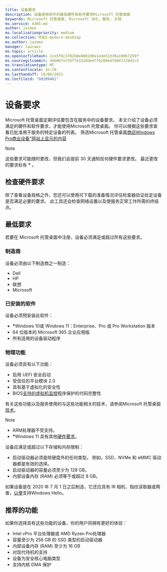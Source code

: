 ```yaml
---
title: 设备要求
description: 设备使用软件的最低硬件和软件要求Microsoft 托管桌面
keywords: Microsoft 托管桌面, Microsoft 365, 服务, 文档
ms.service: m365-md
author: jaimeo
ms.localizationpriority: medium
ms.collection: M365-modern-desktop
ms.author: jaimeo
manager: laurawi
ms.topic: article
ms.openlocfilehash: 1ce5f0c3782b8e8082d0e1ede53339a190b7259f
ms.sourcegitcommit: d4b867e37bf741528ded7fb289e4f6847228d2c5
ms.translationtype: MT
ms.contentlocale: zh-CN
ms.lasthandoff: 10/06/2021
ms.locfileid: "60209461"
---
```

# <a name="device-requirements"></a>设备要求

Microsoft 托管桌面定期评估要包含在服务中的设备要求。 本文介绍了设备必须满足的硬件和软件要求，才能使用Microsoft 托管桌面。 你可以根据这些要求查看已批准用于服务的特定设备的列表。 筛选Microsoft 托管桌面[商店Windows Pro商业设备"网站上显示的内容](https://www.microsoft.com/en-us/windows/business/devices)

> [!NOTE]
> 这些要求可能随时更改，但我们会提前 30 天通知任何硬件要求更改。 最近更改的要求标有 <b>\*</b> 。 

## <a name="check-hardware-requirements"></a>检查硬件要求

除了查看设备规格之外，您还可以使用可下载的准备情况评估检查[](../get-ready/readiness-assessment-downloadable.md)器验证给定设备是否满足必要的要求。 此工具还会检查网络设置以及使服务正常工作所需的终结点。

## <a name="minimum-requirements"></a>最低要求

若要在 Microsoft 托管桌面中注册，设备必须满足或超过所有这些要求。

### <a name="manufacturer"></a>制造商

设备必须由以下制造商之一制造：

- Dell
- HP
- 联想
- Microsoft


### <a name="installed-software"></a>已安装的软件

设备必须预安装此软件：

- <b>\*</b>Windows 10或 Windows 11：Enterprise、Pro 或 Pro Workstation 版本
- 64 位版本的 Microsoft 365 企业应用版 
- 所有适用的设备驱动程序


### <a name="physical-features"></a>物理功能

设备必须具有以下功能：

- 启用 UEFI 安全启动 
- 受信任的平台模块 2.0 
- 具有基于虚拟化的安全性 
- BIOS[支持的虚拟机监控](/windows-hardware/drivers/bringup/device-guard-and-credential-guard)程序保护的代码完整性

有关这些功能以及服务使用的与这些功能相关的技术，请参阅Microsoft 托管桌面[技术](../intro/technologies.md)。

> [!NOTE]
>- ARM处理器不受支持。
>- <b>\*</b>Windows 11 具有其他[硬件要求](/windows/whats-new/windows-11-requirements)。

设备应满足或超过以下存储和内存限制：

- 启动驱动器必须是除硬盘外的任何类型。 例如，SSD、NVMe 和 eMMC 驱动器都是有效的选择。
- 启动驱动器的容量必须至少为 128 GB。
- 内部设备内存 (RAM) 必须等于或超过 8 GB。

如果设备是在 2020 年 7 月 1 日之后制造，它还应具有 IR 相机、指纹读取器或两者，[以便](/windows-hardware/design/device-experiences/windows-hello-enhanced-sign-in-security)支持Windows Hello。

## <a name="recommended-features"></a>推荐的功能

如果你选择具有这些功能的设备，你的用户将拥有更好的体验：

- Intel vPro 平台处理器或 AMD Ryzen Pro处理器
- 容量至少为 256 GB 的 SSD 类型的启动驱动器
- 内部设备内存 (RAM) 至少为 16 GB
- 对现代待机的支持
- 设备为安全核心电脑类型
- 支持内核 DMA 保护
